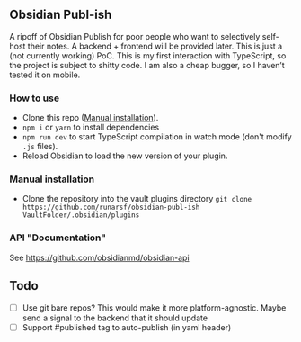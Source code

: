 ## Obsidian Publ-ish

A ripoff of Obsidian Publish for poor people who want to selectively self-host their notes.
A backend + frontend will be provided later. This is just a (not currently working) PoC.
This is my first interaction with TypeScript, so the project is subject to shitty code. I am also a cheap bugger, so I haven’t tested it on mobile.

### How to use

- Clone this repo ([Manual installation](https://github.com/runarsf/obsidian-publ-ish/#manual-installation)).
- `npm i` or `yarn` to install dependencies
- `npm run dev` to start TypeScript compilation in watch mode (don't modify `.js` files).
- Reload Obsidian to load the new version of your plugin.

### Manual installation

- Clone the repository into the vault plugins directory `git clone https://github.com/runarsf/obsidian-publ-ish VaultFolder/.obsidian/plugins`

### API "Documentation"

See https://github.com/obsidianmd/obsidian-api

## Todo

- [ ] Use git bare repos? This would make it more platform-agnostic. Maybe send a signal to the backend that it should update
- [ ] Support #published tag to auto-publish (in yaml header)
